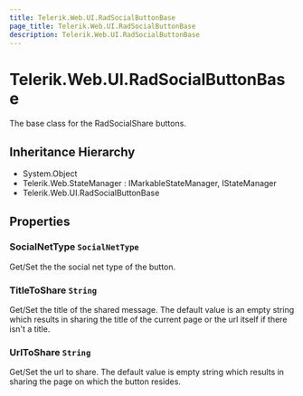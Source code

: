 ```yaml
---
title: Telerik.Web.UI.RadSocialButtonBase
page_title: Telerik.Web.UI.RadSocialButtonBase
description: Telerik.Web.UI.RadSocialButtonBase
---
```


# Telerik.Web.UI.RadSocialButtonBase

The base class for the RadSocialShare buttons.

## Inheritance Hierarchy

* System.Object
* Telerik.Web.StateManager : IMarkableStateManager, IStateManager
* Telerik.Web.UI.RadSocialButtonBase

## Properties

###  SocialNetType `SocialNetType`

Get/Set the the social net type of the button.

###  TitleToShare `String`

Get/Set the title of the shared message. The default value is an empty string
            which results in sharing the title of the current page or the url itself if there isn't a title.

###  UrlToShare `String`

Get/Set the url to share. The default value is empty string which results in sharing the page on which the button resides.

